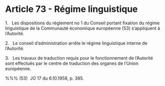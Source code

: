 # Article 73 - Régime linguistique


1.   Les dispositions du règlement no 1 du Conseil portant fixation du régime linguistique de la Communauté économique européenne (53) s’appliquent à l’Autorité.

2.   Le conseil d’administration arrête le régime linguistique interne de l’Autorité.

3.   Les travaux de traduction requis pour le fonctionnement de l’Autorité sont effectués par le centre de traduction des organes de l’Union européenne.

%%% (53)  JO 17 du 6.10.1958, p. 385.
